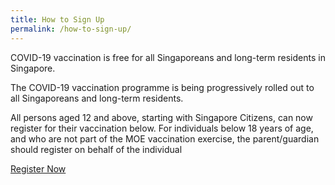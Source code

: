 ```yaml
---
title: How to Sign Up
permalink: /how-to-sign-up/
---
```

COVID-19 vaccination is free for all Singaporeans and long-term residents in Singapore. 

The COVID-19 vaccination programme is being progressively rolled out to all Singaporeans and long-term residents. 

All persons aged 12 and above, starting with Singapore Citizens, can now register for their vaccination below.  For individuals below 18 years of age, and who are not part of the MOE vaccination exercise, the parent/guardian should register on behalf of the individual

<a href="https://preregister.vaccine.gov.sg/" class="bp-button is-secondary is-uppercase search-button" target="_blank">Register Now</a>